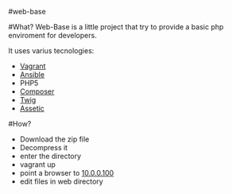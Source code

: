 #web-base

#What?
Web-Base is a little project that try to provide a basic php enviroment for developers.

It uses varius tecnologies:
- [Vagrant](https://www.vagrantup.com/)
- [Ansible](http://www.ansible.com/)
- PHP5
- [Composer](https://getcomposer.org/)
- [Twig](http://twig.sensiolabs.org/)
- [Assetic](https://github.com/kriswallsmith/assetic)

#How?
- Download the zip file
- Decompress it
- enter the directory
- vagrant up
- point a browser to [10.0.0.100](http://10.0.0.100)
- edit files in web directory
